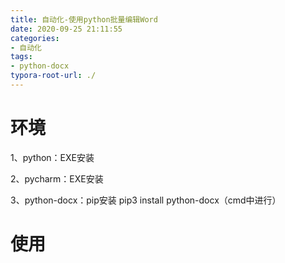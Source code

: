 ```yaml
---
title: 自动化-使用python批量编辑Word
date: 2020-09-25 21:11:55
categories:
- 自动化
tags:
- python-docx
typora-root-url: ./
---
```


# 环境

1、python：EXE安装

2、pycharm：EXE安装

3、python-docx：pip安装  pip3 install python-docx（cmd中进行）

<!-- more -->

# 使用